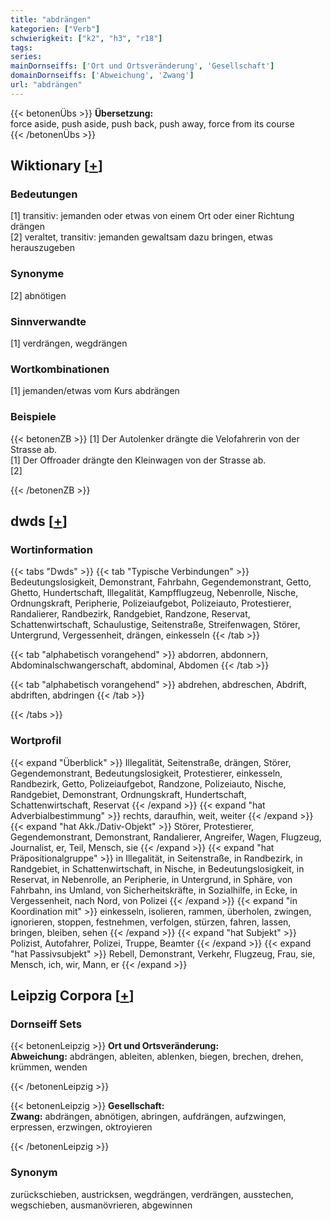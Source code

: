 ```yaml
---
title: "abdrängen"
kategorien: ["Verb"]
schwierigkeit: ["k2", "h3", "r18"]
tags:
series:
mainDornseiffs: ['Ort und Ortsveränderung', 'Gesellschaft']
domainDornseiffs: ['Abweichung', 'Zwang']
url: "abdrängen"
---
```


{{< betonenÜbs >}}
**Übersetzung:**  
force aside, push  aside, push  back, push  away, force  from its course  
{{< /betonenÜbs >}}

## Wiktionary [[+](https://de.wiktionary.org/wiki/abdrängen)]

### Bedeutungen
[1] transitiv: jemanden oder etwas von einem Ort oder einer Richtung drängen  
[2] veraltet, transitiv: jemanden gewaltsam dazu bringen, etwas herauszugeben  

### Synonyme
[2] abnötigen  

### Sinnverwandte
[1] verdrängen, wegdrängen  

### Wortkombinationen
[1] jemanden/etwas vom Kurs abdrängen  

### Beispiele
{{< betonenZB >}}
[1] Der Autolenker drängte die Velofahrerin von der Strasse ab.  
[1] Der Offroader drängte den Kleinwagen von der Strasse ab.  
[2]  

{{< /betonenZB >}}


## dwds [[+](https://www.dwds.de/wb/abdrängen)]

### Wortinformation
{{< tabs "Dwds" >}}
{{< tab "Typische Verbindungen" >}}
Bedeutungslosigkeit, Demonstrant, Fahrbahn, Gegendemonstrant, Getto, Ghetto, Hundertschaft, Illegalität, Kampfflugzeug, Nebenrolle, Nische, Ordnungskraft, Peripherie, Polizeiaufgebot, Polizeiauto, Protestierer, Randalierer, Randbezirk, Randgebiet, Randzone, Reservat, Schattenwirtschaft, Schaulustige, Seitenstraße, Streifenwagen, Störer, Untergrund, Vergessenheit, drängen, einkesseln
{{< /tab >}}

{{< tab "alphabetisch vorangehend" >}}
abdorren, abdonnern, Abdominalschwangerschaft, abdominal, Abdomen
{{< /tab >}}

{{< tab "alphabetisch vorangehend" >}}
abdrehen, abdreschen, Abdrift, abdriften, abdringen
{{< /tab >}}

{{< /tabs >}}

### Wortprofil
{{< expand "Überblick" >}} Illegalität, Seitenstraße, drängen, Störer, Gegendemonstrant, Bedeutungslosigkeit, Protestierer, einkesseln, Randbezirk, Getto, Polizeiaufgebot, Randzone, Polizeiauto, Nische, Randgebiet, Demonstrant, Ordnungskraft, Hundertschaft, Schattenwirtschaft, Reservat {{< /expand >}}
{{< expand "hat Adverbialbestimmung" >}} rechts, daraufhin, weit, weiter {{< /expand >}}
{{< expand "hat Akk./Dativ-Objekt" >}} Störer, Protestierer, Gegendemonstrant, Demonstrant, Randalierer, Angreifer, Wagen, Flugzeug, Journalist, er, Teil, Mensch, sie {{< /expand >}}
{{< expand "hat Präpositionalgruppe" >}} in Illegalität, in Seitenstraße, in Randbezirk, in Randgebiet, in Schattenwirtschaft, in Nische, in Bedeutungslosigkeit, in Reservat, in Nebenrolle, an Peripherie, in Untergrund, in Sphäre, von Fahrbahn, ins Umland, von Sicherheitskräfte, in Sozialhilfe, in Ecke, in Vergessenheit, nach Nord, von Polizei {{< /expand >}}
{{< expand "in Koordination mit" >}} einkesseln, isolieren, rammen, überholen, zwingen, ignorieren, stoppen, festnehmen, verfolgen, stürzen, fahren, lassen, bringen, bleiben, sehen {{< /expand >}}
{{< expand "hat Subjekt" >}} Polizist, Autofahrer, Polizei, Truppe, Beamter {{< /expand >}}
{{< expand "hat Passivsubjekt" >}} Rebell, Demonstrant, Verkehr, Flugzeug, Frau, sie, Mensch, ich, wir, Mann, er {{< /expand >}}

## Leipzig Corpora [[+](https://corpora.uni-leipzig.de/en/res?word=abdrängen&corpusId=deu_newscrawl-public_2018)]

### Dornseiff Sets
{{< betonenLeipzig >}}
**Ort und Ortsveränderung:**  
**Abweichung:** abdrängen, ableiten, ablenken, biegen, brechen, drehen, krümmen, wenden  

{{< /betonenLeipzig >}}


{{< betonenLeipzig >}}
**Gesellschaft:**  
**Zwang:** abdrängen, abnötigen, abringen, aufdrängen, aufzwingen, erpressen, erzwingen, oktroyieren  

{{< /betonenLeipzig >}}

### Synonym
zurückschieben, austricksen, wegdrängen, verdrängen, ausstechen, wegschieben, ausmanövrieren, abgewinnen

